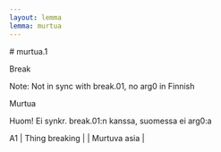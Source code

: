 ```yaml
---
layout: lemma
lemma: murtua
---
```


<div class="sense">
# <span class="sensename">murtua.1</span>

<span class="description">Break</span>

Note: Not in sync with break.01, no arg0 in Finnish

<span class="description">Murtua</span>

Huom! Ei synkr. break.01:n kanssa, suomessa ei arg0:a

A1 | Thing breaking |   | Murtuva asia |  

</div>

